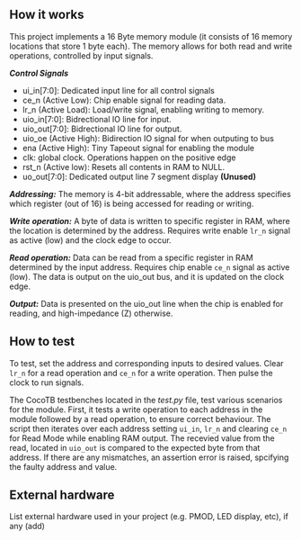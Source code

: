 ## How it works

This project implements a 16 Byte memory module (it consists of 16 memory locations that store 1 byte each). The memory allows for both read and write operations, controlled by input signals.

***Control Signals*** 
* ui_in[7:0]: Dedicated input line for all control signals
* ce_n (Active Low): Chip enable signal for reading data.
* lr_n (Active Load): Load/write signal, enabling writing to memory.
* uio_in[7:0]: Bidrectional IO line for input.
* uio_out[7:0]: Bidrectional IO line for output.
* uio_oe (Active High): Bidirection IO signal for when outputing to bus
* ena (Active High):  Tiny Tapeout signal for enabling the module
* clk: global clock. Operations happen on the positive edge
* rst_n (Active low): Resets all contents in RAM to NULL.
* uo_out[7:0]: Dedicated output line 7 segment display **(Unused)**
  
***Addressing:*** 
The memory is 4-bit addressable, where the address specifies which register (out of 16) is being accessed for reading or writing.

***Write operation:***
A byte of data is written to specific register in RAM, where the location is determined by the address. Requires write enable ```lr_n``` signal as active (low) and the clock edge to occur.

***Read operation:*** 
Data can be read from a specific register in RAM determined by the input address. Requires chip enable ```ce_n``` signal as active (low). The data is output on the uio_out bus, and it is updated on the clock edge.

***Output:*** Data is presented on the uio_out line when the chip is enabled for reading, and high-impedance (Z) otherwise.

## How to test

To test, set the address and corresponding inputs to desired values. Clear ```lr_n``` for a read operation and ```ce_n``` for a write operation. Then pulse the clock to run signals.

The CocoTB testbenches located in the _test.py_ file, test various scenarios for the module. First, it tests a write operation to each address in the module followed by a read operation, to ensure correct behaviour. The script then iterates over each address setting ```ui_in```, ```lr_n``` and clearing ```ce_n``` for Read Mode while enabling RAM output. The recevied value from the read, located in ```uio_out``` is compared to the expected byte from that address. If there are any mismatches, an assertion error is raised, spcifying the faulty address and value.  

## External hardware

List external hardware used in your project (e.g. PMOD, LED display, etc), if any (add)
